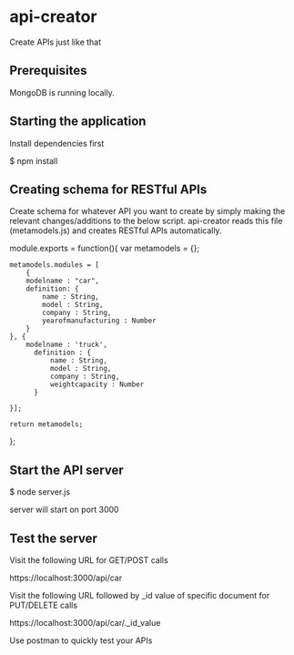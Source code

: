 api-creator
===========
Create APIs just like that 

Prerequisites
---------------
MongoDB is running locally.

Starting the application
-------------------------
Install dependencies first

$ npm install

Creating schema for RESTful APIs
---------------------------------

Create schema for whatever API you want to create by simply making the relevant changes/additions to the below script. api-creator reads this file (metamodels.js) and creates RESTful APIs automatically.

module.exports = function(){
    var metamodels = {};
	
	metamodels.modules = [
		{
		modelname : "car",
		definition: {
			name : String,
			model : String,
			company : String,
			yearofmanufacturing : Number
		}
	}, {
		modelname : 'truck',
		  definition : {
			  name : String,
			  model : String,
			  company : String,
			  weightcapacity : Number
		  }
		
	}];

    return metamodels;
};

Start the API server
-----------------

$ node server.js

server will start on port 3000

Test the server
-----------------

Visit the following URL for GET/POST calls

https://localhost:3000/api/car

Visit the following URL followed by _id value of specific document for PUT/DELETE calls

https://localhost:3000/api/car/._id_value

Use postman to quickly test your APIs
